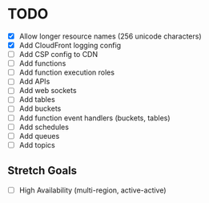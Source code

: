 # TODO

- [x] Allow longer resource names (256 unicode characters)
- [x] Add CloudFront logging config
- [ ] Add CSP config to CDN
- [ ] Add functions
- [ ] Add function execution roles
- [ ] Add APIs
- [ ] Add web sockets
- [ ] Add tables
- [ ] Add buckets
- [ ] Add function event handlers (buckets, tables)
- [ ] Add schedules
- [ ] Add queues
- [ ] Add topics

## Stretch Goals

- [ ] High Availability (multi-region, active-active)